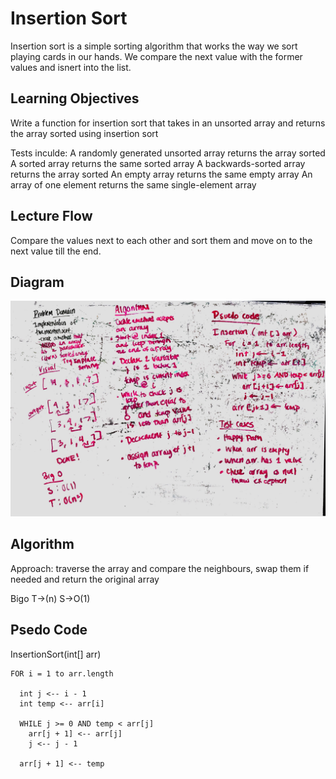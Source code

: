 # Insertion Sort

Insertion sort is a simple sorting algorithm that works the way we sort playing cards in our hands. We compare the next value with the former values and isnert into the list.

## Learning Objectives
Write a function for insertion sort that takes in an unsorted array and returns the array sorted using insertion sort

Tests inculde: A randomly generated unsorted array returns the array sorted A sorted array returns the same sorted array A backwards-sorted array returns the array sorted An empty array returns the same empty array An array of one element returns the same single-element array


## Lecture Flow

Compare the values next to each other and sort them and move on to the next value till the end.


## Diagram

![whiteboard](../../../../../Assets/is.jpg)



## Algorithm


Approach: traverse the array and compare the neighbours, swap them if needed and return the original array

Bigo T->(n) 
     S->O(1)




## Psedo Code
InsertionSort(int[] arr)
  
    FOR i = 1 to arr.length
    
      int j <-- i - 1
      int temp <-- arr[i]
      
      WHILE j >= 0 AND temp < arr[j]
        arr[j + 1] <-- arr[j]
        j <-- j - 1
        
      arr[j + 1] <-- temp
      
      

     
     
